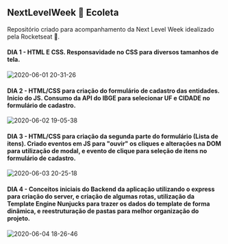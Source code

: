 ## NextLevelWeek 🚀 Ecoleta
Repositório criado para acompanhamento da Next Level Week idealizado pela Rocketseat 💜.

#### DIA 1 - HTML E CSS. Responsavidade no CSS para diversos tamanhos de tela.
![2020-06-01 20-31-26](https://user-images.githubusercontent.com/51519268/83464420-32321e00-a447-11ea-95ed-301caebfce1a.gif)

#### DIA 2 - HTML/CSS para criação do formulário de cadastro das entidades. Inicio do JS. Consumo da API do IBGE para selecionar UF e CIDADE no formulário de cadastro.

![2020-06-02 19-05-38](https://user-images.githubusercontent.com/51519268/83576917-3f174600-a509-11ea-9347-d2c09ab1287b.gif)

#### DIA 3 - HTML/CSS para criação da segunda parte do formulário (Lista de itens). Criado eventos em JS para "ouvir" os cliques e alterações na DOM para utilização de modal, e evento de clique para seleção de itens no formulário de cadastro.

![2020-06-03 20-25-18](https://user-images.githubusercontent.com/51519268/83698784-abad4600-a5d8-11ea-9253-cd0e5f8af0f5.gif)

#### DIA 4 - Conceitos iniciais do Backend da aplicação utilizando o express para criação do server, e criação de algumas rotas, utilização da Template Engine Nunjucks para trazer os dados do template de forma dinâmica, e reestruturação de pastas para melhor organização do projeto.

![2020-06-04 18-26-46](https://user-images.githubusercontent.com/51519268/83812458-f5a63280-a691-11ea-8d29-c99e48b54bb5.gif)
